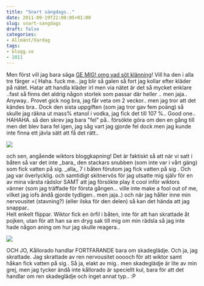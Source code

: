 ```yaml
---
title: "Snart sängdags.."
date: 2011-09-19T22:08:05+01:00
slug: snart-sangdags
draft: false
categories:
- Allmänt/Vardag
tags:
- blogg.se
- 2011
---
```

Men först vill jag bara säga [GE MIG! omg vad söt klänning](http://www.fokiwa.se/another-brand-more/lillys-dress)! Vill ha den i alla tre färger =( Haha. fuck me.. jag blir så galen så fort jag kollar efter kläder på nätet. Hatar att handla kläder irl men via nätet är det så mycket enklare ..fast så finns det aldrig någon storlek som passar där heller .. men jaja..  
Anyway.. Provet gick nog bra, jag får veta om 2 veckor.. men jag tror att det kändes bra.. Dock den sista uppgiften (som jag tror gav fem poäng) så skulle jag räkna ut mass% etanol i vodka, jag fick det till 107 %.. Good one.. HAHAHA. så den skrev jag bara "fel" på.. försökte göra om den en gång till men det blev bara fel igen, jag såg vart jag gjorde fel dock men jag kunde inte finna ett jävla sätt att få det rätt..  
  
![](/assets/images/blogg.se/lilydress_166855698.jpg)  
  
och sen, angående wiktors bloggkapning! Det är faktiskt så att när vi satt i båten så var det inte \_bara\_ den stackars snubben (som inte var i vårt gäng) som fick vatten på sig. \_alla\_ 7 i båten förutom jag fick vatten på sig . Och jag var överlycklig. och samtidigt skitnervös för jag utsatte mig själv för en av mina värsta rädslor SAMT att jag försökte play it cool inför wiktors vänner (som jag träffade för första gången... ville inte make a fool out of me, vilket jag iofs ändå gjorde tydligen.. men jaja..) och när jag håller inne min nervousitet (stavning?) (eller ilska för den delen) så kan det hända att jag snappar..  
Helt enkelt flippar. Wiktor fick en örfil i båten, inte för att han skrattade åt pojken, utan för att han sa en dryg sak till mig om min rädsla så jag inte hade någon aning om hur jag skulle reagera..  
  
![](/assets/images/blogg.se/sam_0281_166855770.jpg)  
  
OCH JO, Kållorado handlar FORTFARANDE bara om skadeglädje. Och ja, jag skrattade. Jag skrattade av ren nervousitet ooooch för att wiktor samt håkan fick vatten på sig.. Så ja, elakt av mig.. men skadeglädje är lite av min grej, men jag tycker ändå inte kållorado är speciellt kul, bara för att det handlar om ren skadeglädje och inget annat typ.. :P